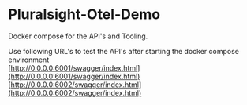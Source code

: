 # Pluralsight-Otel-Demo

Docker compose for the API's and Tooling.

Use following URL's to test the API's after starting the docker compose environment  
[http://0.0.0.0:6001/swagger/index.html](http://0.0.0.0:6001/swagger/index.html)  
[http://0.0.0.0:6002/swagger/index.html](http://0.0.0.0:6002/swagger/index.html)
